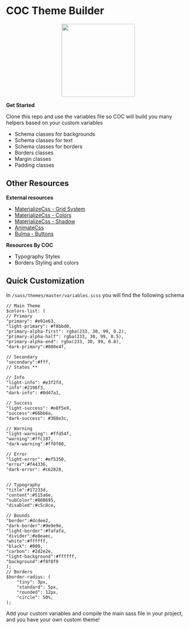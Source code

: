 


# COC Theme Builder
<p align="center">
  <img width="200" height="200" src="https://avatars2.githubusercontent.com/u/44804821?s=400&u=c2252c15889114f4fa1128f60b3156e9f1f2131e&v=4">
</p>

**Get Started**

Clone this repo and use the variables file so COC will build you many helpers based on your custom variables

 - Schema classes for backgrounds
 - Schema classes for text
 - Schema classes for borders
 - Borders classes
 - Margin classes
 - Padding classes

## Other Resources

**External resources**
 - [MaterializeCss - Grid System](https://materializecss.com/grid.html)
 - [MaterializeCss - Colors](https://materializecss.com/color.html)
 - [MaterializeCss - Shadow](https://materializecss.com/shadow.html)
 - [AnimateCss](https://daneden.github.io/animate.css/)
 - [Bulma - Buttons](https://bulma.io/documentation/elements/button/)
 
 **Resources By COC**
 - Typography Styles
 - Borders Styling and colors

## Quick Customization

In `/sass/themes/master/variables.scss` you will find the following schema

    // Main Theme
    $colors-list: (
    // Primary
    "primary": #e91e63,
    "light-primary": #f8bbd0,
    "primary-alpha-first": rgba(233, 30, 99, 0.2),
    "primary-alpha-half": rgba(233, 30, 99, 0.5),
    "primary-alpha-end": rgba(233, 30, 99, 0.8),
    "dark-primary":#880e4f,
    
    // Secondary
    "secondary":#fff,
    // States **
    
    // Info
    "light-info": #e3f2fd,
    "info":#2196f3,
    "dark-info": #0d47a1,
    
    // Success
    "light-success": #e8f5e9,
    "success":#66bb6a,
    "dark-success": #388e3c,
    
    // Warning
    "light-warning": #ffd54f,
    "warning":#ffc107,
    "dark-warning":#ff8f00,
    
    // Error
    "light-error": #ef5350,
    "error":#f44336,
    "dark-error": #c62828,
    
    
    // Typography
    "title":#17233d,
    "content":#515a6e,
    "subColor":#808695,
    "disabled":#c5c8ce,
    
    // Bounds
    "border":#dcdee2,
    "dark-border":#9e9e9e,
    "light-border":#fafafa,
    "divider":#e8eaec,
    "white":#ffffff,
    "black": #000,
    "carbon": #2d2e2e,
    "light-background":#ffffff,
    "background":#f8f8f9
    );
    // Borders
    $border-radius: (
    	"tiny": 3px,
    	"standard": 5px,
    	"rounded": 12px,
    	"circle": 50%,
    );
Add your custom variables and compile the main sass file in your project, and you have your own custom theme!